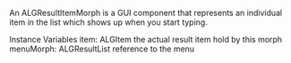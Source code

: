 An ALGResultItemMorph is a GUI component that represents an individual item in the list which shows up when you start typing.

Instance Variables
	item:			ALGItem 		the actual result item hold by this morph
	menuMorph:	ALGResultList 	reference to the menu